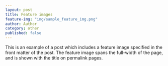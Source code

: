 ```yaml
---
layout: post
title: Feature images
feature-img: "img/sample_feature_img.png"
author: Author
category: other
published: false
---
```

This is an example of a post which includes a feature image specified in the front matter of the post. The feature image spans the full-width of the page, and is shown with the title on permalink pages.
